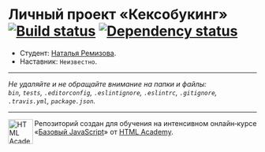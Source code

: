 # Личный проект «Кексобукинг» [![Build status][travis-image]][travis-url] [![Dependency status][dependency-image]][dependency-url]

* Студент: [Наталья Ремизова](https://up.htmlacademy.ru/javascript/8/user/233964).
* Наставник: `Неизвестно`.

---

_Не удаляйте и не обращайте внимание на папки и файлы:_<br>
_`bin`, `tests`, `.editorconfig`, `.eslintignore`, `.eslintrc`, `.gitignore`, `.travis.yml`, `package.json`._

---

<a href="https://htmlacademy.ru/intensive/javascript"><img align="left" width="50" height="50" title="HTML Academy" src="https://up.htmlacademy.ru/static/img/intensive/javascript/logo-for-github.svg"></a>

Репозиторий создан для обучения на интенсивном онлайн‑курсе «[Базовый JavaScript](https://htmlacademy.ru/intensive/javascript)» от [HTML Academy](https://htmlacademy.ru).

[travis-image]: https://travis-ci.org/htmlacademy-javascript/233964-keksobooking.svg?branch=master
[travis-url]: https://travis-ci.org/htmlacademy-javascript/233964-keksobooking
[dependency-image]: https://david-dm.org/htmlacademy-javascript/233964-keksobooking.svg?style=flat-square
[dependency-url]: https://david-dm.org/htmlacademy-javascript/233964-keksobooking
